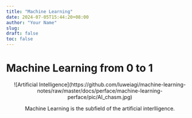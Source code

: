 ```yaml
---
title: "Machine Learning"
date: 2024-07-05T15:44:20+08:00
author: "Your Name"
slug:
draft: false
toc: false
---
```


# Machine Learning from 0 to 1
<div align=center>
![Artificial Intelligence](https://github.com/luweiagi/machine-learning-notes/raw/master/docs/perface/machine-learning-perface/pic/AI_chasm.jpg)

Machine Learning is the subfield of the artificial interlligence.

